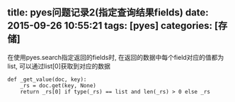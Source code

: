 title: pyes问题记录2(指定查询结果fields)
date: 2015-09-26 10:55:21
tags: [pyes]
categories: [存储]
---

在使用pyes.search指定返回的fields时, 在返回的数据中每个field对应的值都为list, 可以通过list[0]获取到对应的数据
```
def _get_value(doc, key):
    _rs = doc.get(key, None)
    return _rs[0] if type(_rs) == list and len(_rs) > 0 else _rs
```